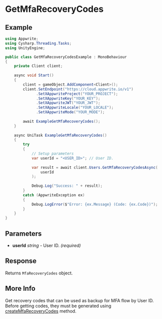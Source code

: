 # GetMfaRecoveryCodes

## Example

```csharp
using Appwrite;
using Cysharp.Threading.Tasks;
using UnityEngine;

public class GetMfaRecoveryCodesExample : MonoBehaviour
{
    private Client client;
    
    async void Start()
    {
        client = gameObject.AddComponent<Client>();
        client.SetEndpoint("https://cloud.appwrite.io/v1")
              .SetXAppwriteProject("YOUR_PROJECT");
              .SetXAppwriteKey("YOUR_KEY");
              .SetXAppwriteJWT("YOUR_JWT");
              .SetXAppwriteLocale("YOUR_LOCALE");
              .SetXAppwriteMode("YOUR_MODE");
        
        await ExampleGetMfaRecoveryCodes();
    }
    
    async UniTask ExampleGetMfaRecoveryCodes()
    {
        try
        {
            // Setup parameters
            var userId = "<USER_ID>"; // User ID.
            
            var result = await client.Users.GetMfaRecoveryCodesAsync(
                userId
            );
            
            Debug.Log("Success: " + result);
        }
        catch (AppwriteException ex)
        {
            Debug.LogError($"Error: {ex.Message} (Code: {ex.Code})");
        }
    }
}
```

## Parameters

- **userId** *string* - User ID. *(required)*

## Response

Returns `MfaRecoveryCodes` object.
## More Info

Get recovery codes that can be used as backup for MFA flow by User ID. Before getting codes, they must be generated using [createMfaRecoveryCodes](/docs/references/cloud/client-web/account#createMfaRecoveryCodes) method.
